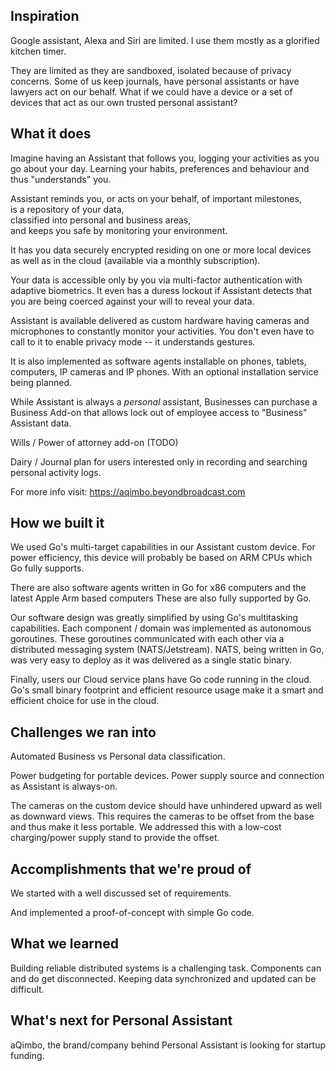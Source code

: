 ## Inspiration
Google assistant, Alexa and Siri are limited. I use them  mostly as a glorified kitchen timer.

They are limited as they are sandboxed, isolated because of privacy concerns.
Some of us keep journals, have personal assistants or have lawyers act on our behalf.
What if we could have a device or a set of devices that act as our own trusted personal assistant? 

## What it does
Imagine  having an Assistant that follows you, logging your activities as you go about your day.
Learning your habits, preferences and behaviour and thus "understands" you.

Assistant reminds you, or acts on your behalf, of important milestones,  
is a repository of your data,  
classified into personal and business areas,  
and keeps you safe by monitoring your environment.

It has you data securely encrypted residing on one or more local devices  
as well as in the cloud (available via a monthly subscription).

Your data is accessible only by you via multi-factor authentication with adaptive biometrics.
It even has a duress lockout if Assistant detects that you are being coerced against your will to reveal your data.

Assistant is available delivered as custom hardware
having cameras and microphones to constantly monitor your activities.
You don't even have to call to it to enable privacy mode -- it understands gestures.

It is also implemented as software agents installable on phones, tablets, computers, IP cameras and IP phones.
With an optional installation service being planned.

While Assistant is always a *personal* assistant,
Businesses can purchase a Business Add-on that allows lock out
of employee access to "Business" Assistant data.

Wills / Power of attorney add-on (TODO)

Dairy / Journal plan for users interested only in recording and searching personal activity logs.

For more info visit: https://aqimbo.beyondbroadcast.com

## How we built it
We used Go's multi-target capabilities in our Assistant custom device.
For power efficiency, this device will probably be based on ARM CPUs which Go fully supports.

There are also software agents written in Go for x86 computers
and the latest Apple Arm based computers
These are also fully supported by Go.

Our software design was greatly simplified by using Go's multitasking capabilities.
Each component / domain was implemented as autonomous goroutines.
These goroutines communicated with each other via a distributed messaging system (NATS/Jetstream).
NATS, being written in Go, was very easy to deploy as it was delivered as a single static binary.

Finally, users our Cloud service plans have Go code running in the cloud.
Go's small binary footprint and efficient resource usage make it a smart
and efficient choice for use in the cloud.

## Challenges we ran into
Automated Business vs Personal data classification.

Power budgeting for portable devices.
Power supply source and connection as Assistant is always-on.

The cameras on the custom device should have unhindered upward
as well as downward views.
This requires the cameras to be offset from the base and thus make it less portable.
We addressed this with a low-cost charging/power supply stand to provide the offset.

## Accomplishments that we're proud of
We started with a well discussed set of requirements.

And implemented a proof-of-concept with simple Go code.

## What we learned
Building reliable distributed systems is a challenging task.
Components can and do get disconnected. Keeping data synchronized and updated can be difficult.

## What's next for Personal Assistant
aQimbo, the brand/company behind Personal Assistant is looking for startup funding.
